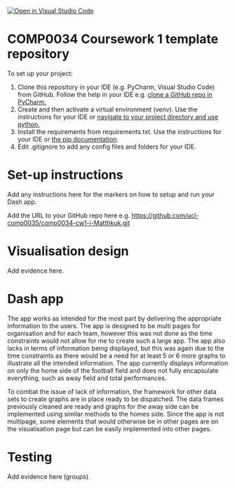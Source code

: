 [![Open in Visual Studio Code](https://classroom.github.com/assets/open-in-vscode-c66648af7eb3fe8bc4f294546bfd86ef473780cde1dea487d3c4ff354943c9ae.svg)](https://classroom.github.com/online_ide?assignment_repo_id=9780773&assignment_repo_type=AssignmentRepo)
# COMP0034 Coursework 1 template repository

To set up your project:

1. Clone this repository in your IDE (e.g. PyCharm, Visual Studio Code) from GitHub. Follow the help in your IDE
   e.g. [clone a GitHub repo in PyCharm.](https://www.jetbrains.com/help/pycharm/manage-projects-hosted-on-github.html#clone-from-GitHub)
2. Create and then activate a virtual environment (venv). Use the instructions for your IDE
   or [navigate to your project directory and use python.](https://packaging.python.org/guides/installing-using-pip-and-virtual-environments/)
3. Install the requirements from requirements.txt. Use the instructions for your IDE
   or [the pip documentation](https://pip.pypa.io/en/latest/user_guide/#requirements-files).
4. Edit .gitignore to add any config files and folders for your IDE. 


# Set-up instructions

Add any instructions here for the markers on how to setup and run your Dash app.

Add the URL to your GitHub repo here e.g. https://github.com/ucl-comp0035/comp0034-cw1-i-Matthkuk.git

# Visualisation design

Add evidence here.

# Dash app

The app works as intended for the most part by delivering the appropriate information to the users.
The app is designed to be multi pages for organisation and for each team, however this was not done
as the time constraints would not allow for me to create such a large app. The app also lacks in
terms of information being displayed, but this was again due to the time constraints as there would
be a need for at least 5 or 6 more graphs to illustrate all the intended information. The app
currently displays information on only the home side of the football field and does not fully
encapsulate everything, such as away field and total performances.

To combat the issue of lack of information, the framework for other data sets to create graphs are in place ready to be
dispatched. The data frames previously cleaned are ready and graphs for the away side can be implemented using similar
methods to the homes side. Since the app is not multipage, some elements that would otherwise be in other pages are on
the visualisation page but can be easily implemented into other pages.

# Testing

Add evidence here (groups).
